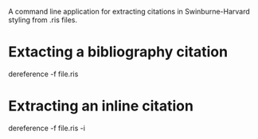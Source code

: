 A command line application for extracting citations in Swinburne-Harvard styling from .ris files.

# Extacting a bibliography citation
dereference -f file.ris

# Extracting an inline citation
dereference -f file.ris -i